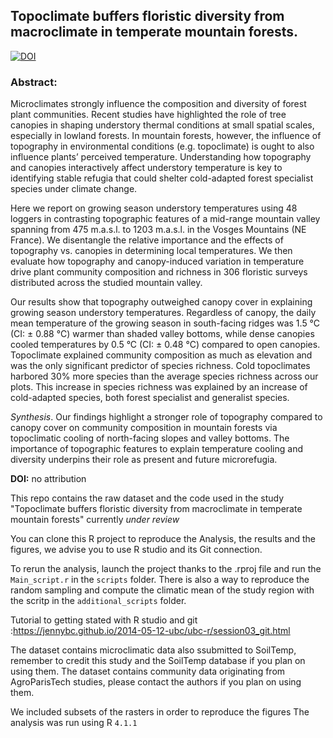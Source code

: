 ## Topoclimate buffers floristic diversity from macroclimate in temperate mountain forests.

[![DOI](https://zenodo.org/badge/652591507.svg)](https://zenodo.org/doi/10.5281/zenodo.12626860)

### Abstract:

Microclimates strongly influence the composition and diversity of forest plant communities. Recent studies have highlighted the role of tree canopies in shaping understory thermal conditions at small spatial scales, especially in lowland forests. In mountain forests, however, the influence of topography in environmental conditions (e.g. topoclimate) is ought to also influence plants’ perceived temperature. Understanding how topography and canopies interactively affect understory temperature is key to identifying stable refugia that could shelter cold-adapted forest specialist species under climate change.

Here we report on growing season understory temperatures using 48 loggers in contrasting topographic features of a mid-range mountain valley spanning from 475 m.a.s.l. to 1203 m.a.s.l. in the Vosges Mountains (NE France). We disentangle the relative importance and the effects of topography vs. canopies in determining local temperatures. We then evaluate how topography and canopy-induced variation in temperature drive plant community composition and richness in 306 floristic surveys distributed across the studied mountain valley.

Our results show that topography outweighed canopy cover in explaining growing season understory temperatures. Regardless of canopy, the daily mean temperature of the growing season in south-facing ridges was 1.5 °C (CI: ± 0.88 °C) warmer than shaded valley bottoms, while dense canopies cooled temperatures by 0.5 °C (CI: ± 0.48 °C) compared to open canopies. Topoclimate explained community composition as much as elevation and was the only significant predictor of species richness. Cold topoclimates harbored 30% more species than the average species richness across our plots. This increase in species richness was explained by an increase of cold-adapted species, both forest specialist and generalist species.

*Synthesis*. Our findings highlight a stronger role of topography compared to canopy cover on community composition in mountain forests via topoclimatic cooling of north-facing slopes and valley bottoms. The importance of topographic features to explain temperature cooling and diversity underpins their role as present and future microrefugia.

**DOI:** no attribution


This repo contains the raw dataset and the code used in the study "Topoclimate buffers floristic diversity from macroclimate in temperate mountain forests" currently *under review*

You can clone this R project to reproduce the Analysis, the results and the figures, we advise you to use R studio and its Git connection.

To rerun the analysis, launch the project thanks to the .rproj file and run the `Main_script.r` in the `scripts` folder. There is also a way to reproduce the random sampling and compute the climatic mean of the study region with the scritp in the `additional_scripts` folder.

Tutorial to getting stated with R studio and git :https://jennybc.github.io/2014-05-12-ubc/ubc-r/session03_git.html

The dataset contains microclimatic data also ssubmitted to SoilTemp, remember to credit this study and the SoilTemp database if you plan on using them.
The dataset contains community data originating from AgroParisTech studies, please contact the authors if you plan on using them.

We included subsets of the rasters in order to reproduce the figures
The analysis was run using R `4.1.1`
